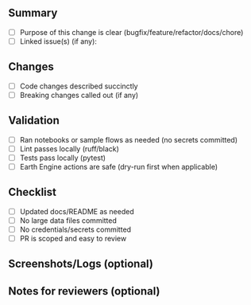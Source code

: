 ## Summary
- [ ] Purpose of this change is clear (bugfix/feature/refactor/docs/chore)
- [ ] Linked issue(s) (if any):

## Changes
- [ ] Code changes described succinctly
- [ ] Breaking changes called out (if any)

## Validation
- [ ] Ran notebooks or sample flows as needed (no secrets committed)
- [ ] Lint passes locally (ruff/black)
- [ ] Tests pass locally (pytest)
- [ ] Earth Engine actions are safe (dry-run first when applicable)

## Checklist
- [ ] Updated docs/README as needed
- [ ] No large data files committed
- [ ] No credentials/secrets committed
- [ ] PR is scoped and easy to review

## Screenshots/Logs (optional)

## Notes for reviewers (optional)

